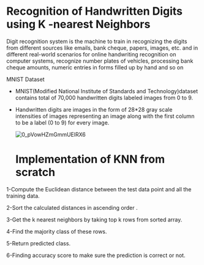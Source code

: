 
# Recognition of Handwritten Digits using K -nearest Neighbors

Digit recognition system is the machine to train in recognizing the digits from different sources like emails, bank cheque, papers, images, etc.
and in different real-world scenarios for online handwriting recognition on computer systems, recognize number plates of vehicles, processing bank cheque amounts,
numeric entries in forms filled up by hand and so on



MNIST Dataset
 - MNIST(Modified National Institute of Standards and Technology)dataset contains total of 70,000 handwritten digits labeled images from 0 to 9.

- Handwritten digits are images in the form of 28*28 gray scale intensities of images representing an image along with the first column to be a label (0 to 9)
  for every image.
  
  
  ![0_pVowHZmGmmUElRX6](https://user-images.githubusercontent.com/57566639/126276858-32f25f18-c753-45e7-bd76-d359ac77038c.png)
  
  
  
  
  
  # Implementation of KNN from scratch
1-Compute the Euclidean distance between the test data point and all the training data.

2-Sort the calculated distances in ascending order .

3-Get the k nearest neighbors by taking top k rows from sorted array.

4-Find the majority class of these rows.

5-Return predicted class.

6-Finding accuracy score to make sure the prediction is correct or not.


